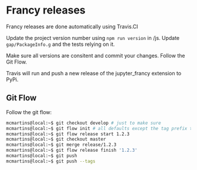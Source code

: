 # Francy releases

Francy releases are done automatically using Travis.CI

Update the project version number using `npm run version` in /js. 
Update `gap/PackageInfo.g` and the tests relying on it.

Make sure all versions are consitent and commit your changes. Follow the Git Flow.

Travis will run and push a new release of the jupyter_francy extension to PyPi.

## Git Flow

Follow the git flow:

```bash
mcmartins@local:~$ git checkout develop # just to make sure
mcmartins@local:~$ git flow init # all defaults except the tag prefix that should be 'v'
mcmartins@local:~$ git flow release start 1.2.3
mcmartins@local:~$ git checkout master
mcmartins@local:~$ git merge release/1.2.3
mcmartins@local:~$ git flow release finish '1.2.3'
mcmartins@local:~$ git push
mcmartins@local:~$ git push --tags
```
